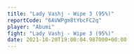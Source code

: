 ```yaml
---
title: "Lady Vashj - Wipe 3 (95%)"
reportCode: "6AVWPgm8tYbcFC2q"
player: "Abumi"
fight: "Lady Vashj - Wipe 3 (95%)"
date: 2021-10-20T19:00:04.987000+00:00
---
```

